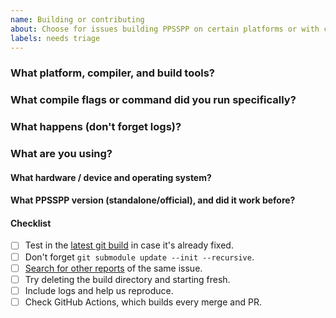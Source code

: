 ```yaml
---
name: Building or contributing
about: Choose for issues building PPSSPP on certain platforms or with certain toolsets.
labels: needs triage
---
```

<!-- You can remove this stuff - just don't forget to answer the questions.
They're important. -->

### What platform, compiler, and build tools?


### What compile flags or command did you run specifically?


### What happens (don't forget logs)?


### What are you using?
#### What hardware / device and operating system?

#### What PPSSPP version (standalone/official), and did it work before?


#### Checklist
<!-- Don't forget the below, change [ ] to [X] when done.  Note anything else you tried. -->
 - [ ] Test in the [latest git build](https://buildbot.orphis.net/ppsspp/) in case it's already fixed.
 - [ ] Don't forget `git submodule update --init --recursive`.
 - [ ] [Search for other reports](https://github.com/hrydgard/ppsspp/search?q=my+issue&type=issues) of the same issue.
 - [ ] Try deleting the build directory and starting fresh.
 - [ ] Include logs and help us reproduce.
 - [ ] Check GitHub Actions, which builds every merge and PR.

